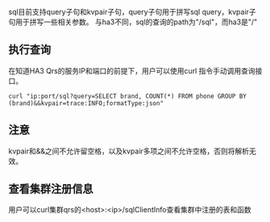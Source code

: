 sql目前支持query子句和kvpair子句，query子句用于拼写sql query，kvpair子句用于拼写一些相关参数。
与ha3不同，sql的查询的path为"/sql"，而ha3是"/"

## 执行查询
在知道HA3 Qrs的服务IP和端口的前提下，用户可以使用curl 指令手动调用查询接口。

```
curl "ip:port/sql?query=SELECT brand, COUNT(*) FROM phone GROUP BY (brand)&&kvpair=trace:INFO;formatType:json"
```

## 注意
kvpair和&&之间不允许留空格，以及kvpair多项之间不允许空格，否则将解析无效。

## 查看集群注册信息
用户可以curl集群qrs的\<host\>:\<ip\>/sqlClientInfo查看集群中注册的表和函数
